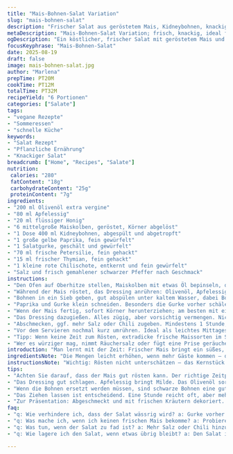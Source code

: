 ```yaml
---
title: "Mais-Bohnen-Salat Variation"
slug: "mais-bohnen-salat"
description: "Frischer Salat aus geröstetem Mais, Kidneybohnen, knackiger Gurke und Paprika mit einem würzigen Honig-Senf-Dressing. Schnell gemacht, ideal für warme Tage. Ohne Gluten, Eier, Milch und Nüsse. Perfekt für alle, die pflanzlich und voll im Geschmack essen wollen. Das Dressing aus Olivenöl, Apfelessig und Honig sorgt für schöne Säure- und Süßbalance. Chili für leichte Schärfe. Längeres Ziehen verstärkt die Aromen. Hält sich gut gekühlt bis zum nächsten Tag. Variationen mit Blattsalaten oder Avocado funktionieren prima. Für schnelle Energie und knackige Texturen gleichzeitig."
metaDescription: "Mais-Bohnen-Salat Variation; frisch, knackig, ideal für warme Tage; einfach und voller Geschmack; vegan und glutenfrei."
ogDescription: "Ein köstlicher, frischer Salat mit geröstetem Mais und Kidneybohnen; perfekt für warme Tage und pflanzlich."
focusKeyphrase: "Mais-Bohnen-Salat"
date: 2025-08-19
draft: false
image: mais-bohnen-salat.jpg
author: "Marlena"
prepTime: PT20M
cookTime: PT12M
totalTime: PT32M
recipeYield: "6 Portionen"
categories: ["Salate"]
tags:
- "vegane Rezepte"
- "Sommeressen"
- "schnelle Küche"
keywords:
- "Salat Rezept"
- "Pflanzliche Ernährung"
- "Knackiger Salat"
breadcrumb: ["Home", "Recipes", "Salate"]
nutrition: 
 calories: "280"
 fatContent: "18g"
 carbohydrateContent: "25g"
 proteinContent: "7g"
ingredients:
- "200 ml Olivenöl extra vergine"
- "80 ml Apfelessig"
- "20 ml flüssiger Honig"
- "6 mittelgroße Maiskolben, geröstet, Körner abgelöst"
- "1 Dose 400 ml Kidneybohnen, abgespült und abgetropft"
- "1 große gelbe Paprika, fein gewürfelt"
- "1 Salatgurke, geschält und gewürfelt"
- "70 ml frische Petersilie, fein gehackt"
- "15 ml frischer Thymian, fein gehackt"
- "1 kleine rote Chilischote, entkernt und fein gewürfelt"
- "Salz und frisch gemahlener schwarzer Pfeffer nach Geschmack"
instructions:
- "Den Ofen auf Oberhitze stellen, Maiskolben mit etwas Öl bepinseln, direkt unter die Hitze legen. Je nach Stärke 8-10 Minuten rösten, bis sich erste dunkle Spots zeigen und die Körner leicht schrumpelig werden. Wichtig nicht verbrennen; leichtes Knistern hören, manchmal drehen für gleichmäßige Bräune."
- "Während der Mais röstet, das Dressing anrühren: Olivenöl, Apfelessig und Honig mit einem Schneebesen in einer Schüssel kräftig schlagen, bis sich Honig gut verteilt. Chili unterheben, Salz und Pfeffer grob einstreuen – mehr nach Geschmack später."
- "Bohnen in ein Sieb geben, gut abspülen unter kaltem Wasser, dabei Bohnen leicht am Rand reiben, damit die dünne Haut entfernt wird. Das macht den Salat weniger mehlig. Abtropfen lassen, dann in große Rührschüssel."
- "Paprika und Gurke klein schneiden. Besonders die Gurke vorher schälen, sonst wird der Salat wässrig. Alles zu den Bohnen geben. Thymian und Petersilie frisch hacken, damit zum Abschluss Aroma hochkommt."
- "Wenn der Mais fertig, sofort Körner herunterziehen; am besten mit einem scharfen Messer, das nah am Kolben entlangführt. Noch warm über die Mischung geben, das hebt die Aromen durch die Restwärme."
- "Das Dressing dazugießen. Alles zügig, aber vorsichtig vermengen. Nicht zu lange rühren, sonst zerfallen Bohnen und Mais. Biss und Struktur wichtig, Salat soll knackig bleiben."
- "Abschmecken, ggf. mehr Salz oder Chili zugeben. Mindestens 1 Stunde, besser 3 Stunden im Kühlschrank ziehen lassen. Ziehen lassen sorgt für harmonisches, intensives Aroma. Durch die Säure bleibt der Salat frisch, Mais karamellisiert etwas im Ofen."
- "Vor dem Servieren nochmal kurz umrühren. Ideal als leichtes Mittagessen oder Beilage zu gegrilltem Gemüse oder Tofu."
- "Tipp: Wenn keine Zeit zum Rösten, extradicke frische Maissorten im Sommer, roh, den knackigen Biss nutzen. Dressing mit Limettensaft statt Apfelessig probieren für mehr Frische."
- "Wer es würziger mag, nimmt Räuchersalz oder fügt eine Prise geräuchertes Paprikapulver hinzu. "
introduction: "Man lernt mit der Zeit: Frischer Mais bringt ein süßes, aber unscheinbares Aroma, das durch Rösten im Ofen vielschichtiger wird. Kein Knistern oder leichte Röstaromen – dann hat man die Hälfte an Geschmack verschenkt. Bohnen sind die Basis für Protein und Volumen, gut abspülen ist kein Hexenwerk, sondern verhindert matschige Konsistenz. Die Mischung aus Paprika und Gurke liefert Frische und Biss, auf das Schälen der Gurke schwöre ich nach unzähligen Experimenten – sonst wird der Salat zu wässerig und bricht die ganze Struktur. Das Dressing ist der Schlüssel: Honig bringt eine zarte Süße, Apfelessig eine milde Säure, und frische Chili peppen alles auf. Minutenlanges Schlagen des Dressings macht einen Unterschied, Luft rein, Geschmack entwickelt sich. Ziehen lassen - geduldiges Warten – der Salat entfaltet seine volle Kraft, eine Lektion aus ungeduldiger Jugend."
ingredientsNote: "Die Mengen leicht erhöhen, wenn mehr Gäste kommen – die beste Erfahrung macht man mit frischem, reifem Gemüse. Mai ist die beste Jahreszeit für Mais, sonst kaufe ich gerne Biogemüse aus dem Supermarkt, das schmeckt auch nach etwas. Kidneybohnen ersetzen Schwarze Bohnen komplett, die sind oft fester und geben mehr Biss. Frischer Thymian ist ein Alleinstellungsmerkmal, Oregano wirkt etwas dominanter, fällt im Salat zu stark auf. Beim Öl empfehle ich immer ein gutes natives Olivenöl, spart den Aufwand beim Abschmecken, weil es viel Tiefe bringt. Apfelessig ist milder als Wein, hilft besonders, wenn man Schärfe einbauen will. Chili lässt sich auch mit getrockneten Flocken ersetzen, frische Chili hebt den Geruch der anderen Zutaten deutlich."
instructionsNote: "Wichtig: Rösten nicht unterschätzen – das Kernstück vom Geschmack. Die visuellen Signale beobachte ich genau, wenn die Körner anfangen, fast wie Popcorn zu knistern, ist der Moment. Das Dressing gut emulgieren, damit es überall anhaftet. Nicht erst zugeben, wenn alles fertig ist – direkt mit den warmen Maiskörnern mixt, geht das Dressing viel besser in die Zutaten rein. Bohnen richtig abwaschen nicht vergessen, sonst ist die Textur sandig. Kein zu intensives Mischen – Salat darf aussehen wie eine rustikale Mischung, keine glatte Paste. Ziehen lassen im Kühlschrank gibt Zeit, das passiert nicht über Nacht, zwischendrin mal umrühren, umgeschlagene Stellen wieder vereinen. Wer Eile hat, 30 Minuten genügen oft auch, aber das Abschmecken verbietet sich nicht danach. Kühlen schützt, aber nicht zu kalt. Ich lasse den Salat lieber bei Raumtemperatur antauen vor dem Servieren, da entfalten sich die Aromen nochmal besser."
tips:
- "Achten Sie darauf, dass der Mais gut rösten kann. Der richtige Zeitpunkt ist, wenn die Körner knistern. Ich drehe die Kolben einmal für gleichmäßige Röstaromen. Es gibt nichts Schlimmeres als verbrannte Stellen, die das Aroma ruinieren. Falls kein frischer Mais verfügbar ist, verwenden Sie dicke Maissorten, die nicht geröstet werden müssen. Die Konsistenz und Süße bleiben erhalten."
- "Das Dressing gut schlagen. Apfelessig bringt Milde. Das Olivenöl sorgt für eine schöne Emulsion. Ich empfehle frische Chili und nicht getrocknete. Der Duft entfaltet sich während des Mischevorgangs. Schmecken Sie das Dressing mehrmals ab. Je mehr es zieht, desto intensiver die Aromen. Bei der Mischung mit den warmen Zutaten schlägt die Kombination gut an."
- "Wenn die Bohnen ersetzt werden müssen, sind schwarze Bohnen eine gute Wahl. Sie bringen mehr Biss. Wichtig ist das Abspülen. Dadurch werden sie weniger mehlig. Schalenreste bleiben am Rand haften; nicht vergessen, gut zu rubbeln. Das ergibt eine bessere Textur. Achten Sie darauf, dass die Konsistenz bei den anderen Zutaten ebenfalls stimmt."
- "Das Ziehen lassen ist entscheidend. Eine Stunde reicht oft, aber mehrere Stunden machen das Aroma harmonischer. Ab und zu umrühren, wenn Sie es im Kühlschrank lassen. Bei Verlangen nach mehr Schärfe können Sie auch ein wenig Paprikapulver verwenden. Experimentieren ist wichtig, und ich habe oft mit verschiedenen Kräutern gespielt."
- "Zur Präsentation: Abgeschmeckt und mit frischen Kräutern dekoriert. Der Salat sieht lebendig aus und zieht alle Blicke auf sich. Für einen extra Frischekick kann Limettensaft statt Apfelessig verwendet werden. Achten Sie darauf, den Salat bei Raumtemperatur zu servieren. Die Aromen kommen dann besser zur Geltung."
faq:
- "q: Wie verhindere ich, dass der Salat wässrig wird? a: Gurke vorher schälen, nicht die Schale verwenden. Und ich achte darauf, sie gut zu entkernen. Das macht den Salat frischer und knackiger."
- "q: Was mache ich, wenn ich keinen frischen Mais bekomme? a: Probieren Sie dicke Maissorten, die roh verwendet werden können. Krachend, süß und voll im Biss. Es gibt immer eine Alternativlösung, die gut schmeckt."
- "q: Was tun, wenn der Salat zu fad ist? a: Mehr Salz oder Chili hinzufügen. Manchmal auch etwas Räuchersalz nutzen - es gibt einen tollen Umami-Geschmack. Ich mache immer einen Test, bevor ich ihn servieren."
- "q: Wie lagere ich den Salat, wenn etwas übrig bleibt? a: Den Salat in einem verschlossenen Behälter kühlen. Er hält sich einen Tag, aber die Aromen ziehen besser, wenn er frisch ist. Vor dem Servieren umrühren."

---
```


